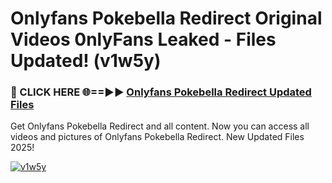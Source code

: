 # Onlyfans Pokebella Redirect Original Videos 0nlyFans Leaked - Files Updated! (v1w5y)

<h3>🔴 CLICK HERE 🌐==►► <a href="https://tinyurl.com/3hn5wdd3" rel="nofollow">Onlyfans Pokebella Redirect Updated Files</a></h3>

Get Onlyfans Pokebella Redirect and all content. Now you can access all videos and pictures of Onlyfans Pokebella Redirect. New Updated Files 2025!

[![v1w5y](https://i.imgur.com/4HnBqBT.gif)](https://tinyurl.com/3hn5wdd3)

